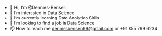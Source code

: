 - 👋 Hi, I’m @Dennies-Bensen
- 👀 I’m interested in Data Science
- 🌱 I’m currently learning Data Analytics Skills
- 💞️ I’m looking to find a job in Data Science
- 📫 How to reach me denniesbensen99@gmail.com or +91 855 799 6234

<!---
Dennies-Bensen/Dennies-Bensen is a ✨ special ✨ repository because its `README.md` (this file) appears on your GitHub profile.
You can click the Preview link to take a look at your changes.
--->
